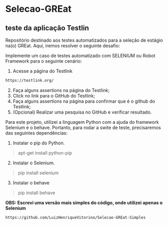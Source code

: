 # Selecao-GREat
## teste da aplicação Testlin

Repositório destinado aos testes automatizados para a seleção de estágio na(o) GREat.
Aqui, iremos resolver o seguinte desafio:

Implemente um caso de testes automatizado com SELENIUM ou Robot Framework para o seguinte cenário:

1. Acesse a página do Testlink 
```md
https://testlink.org/
```
2. Faça alguns assertions na página do Testlink;
3. Click no link para o GitHub do Testlink;
4. Faça alguns assertions na página para confirmar que é o github do Testlink;
5. (Opcional) Realizar uma pesquisa no GitHub e verificar resultado.

Para este projeto, utilizei a linguagem Python com a ajuda do framework Selenium e o behave.
Portanto, para rodar a swite de teste, precisaremos das seguintes dependências:

1. Instalar o pip do Python.
> apt-get install python-pip
2. Instalar o Selenium.
> pip install selenium
3. Instalar o behave
> pip install behave

**OBS: Escrevi uma versão mais simples do código, onde utilizei apenas o Selenium**
```md
https://github.com/LuizHenriqueVitorino/Selecao-GREat-Simples
```